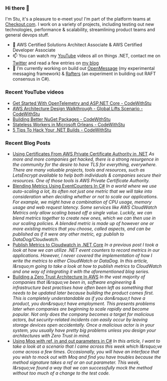 ### Hi there 👋

I'm Stu, it's a pleasure to e-meet you! I'm part of the platform teams at [Checkout.com](https://www.checkout.com). I work on a variety of projects, including testing out new technologies, performance & scalability, streamlining product teams and general devops stuff.

- 🌱 AWS Certified Solutions Architect Associate & AWS Certified Developer Associate
- 📫 You can watch my [YouTube](https://bit.ly/im5tu-yt-sub) videos all on things .NET, contact me on [Twitter](https://bit.ly/im5tu-tw) and read a few entries on [my blog](https://bit.ly/im5tu-articles)
- 🔭 I’m currently working on build out [OpenMessage](https://github.com/im5tu/OpenMessage) (my experimental messaging framework) & [Rafters](https://github.com/im5tu/Rafters) (an experiment in building out RAFT consensus in C#).

### Recent YouTube videos
<!--START_SECTION:youtube-->
- [Get Started With OpenTelemetry and ASP.NET Core - CodeWithStu](https:&#x2F;&#x2F;www.youtube.com&#x2F;watch?v&#x3D;g0G9M6AuTdo)
- [AWS Architecture Design Walkthrough - Global Lifts Scenario - CodeWithStu](https:&#x2F;&#x2F;www.youtube.com&#x2F;watch?v&#x3D;xd_TElOedew)
- [Building Better NuGet Packages - CodeWithStu](https:&#x2F;&#x2F;www.youtube.com&#x2F;watch?v&#x3D;PCGlSt1WAOo)
- [Stateless Workers in Microsoft Orleans - CodeWithStu](https:&#x2F;&#x2F;www.youtube.com&#x2F;watch?v&#x3D;D2aD4ftLs14)
- [5 Tips To Hack Your .NET Builds - CodeWithStu](https:&#x2F;&#x2F;www.youtube.com&#x2F;watch?v&#x3D;b4biMCcEzdA)
<!--END_SECTION:youtube-->
### Recent Blog Posts
<!--START_SECTION:blog-->
- [Using Certificates From AWS Private Certificate Authority in .NET](https:&#x2F;&#x2F;im5tu.io&#x2F;article&#x2F;2021&#x2F;01&#x2F;using-certificates-from-aws-private-certificate-authority-in-.net&#x2F;) 
*As more and more companies get hacked, there is a strong resurgence in the community for the desire to have TLS for everything, everywhere. There are many valuable projects, tools and resources, such as LetsEncrypt available to help both individuals &amp; companies secure their resources. One of those tools is AWS Private Certificate Authority.*
- [Blending Metrics Using EventCounters In C#](https:&#x2F;&#x2F;im5tu.io&#x2F;article&#x2F;2020&#x2F;12&#x2F;blending-metrics-using-eventcounters-in-c&#x2F;) 
*In a world where we use auto-scaling a lot, its often not just one metric that we will take into consideration when deciding whether or not to scale our applications. For example, we might have a combination of CPU usage, memory usage and web request latency. Some services like AWS CloudWatch Metrics only allow scaling based off a single value. Luckily, we can blend metrics together to create new ones, which we can then use in our scaling policies. A blended metric is made up of however one or more existing metrics that you choose, called aspects, and can be published as if it were any other metric, eg: publish to DataDog&#x2F;Cloudwatch.*
- [Publish Metrics to Cloudwatch in .NET Core](https:&#x2F;&#x2F;im5tu.io&#x2F;article&#x2F;2020&#x2F;12&#x2F;publish-metrics-to-cloudwatch-in-.net-core&#x2F;) 
*In a previous post I took a look at how we can utilize .NET event counters to record metrics in our applications. However, I never covered the implementation of how I write the metrics to either CloudWatch or DataDog. In this article, I&amp;rsquo;m going to take a look at how to publish metrics to CloudWatch and one way of integrating it with the aforementioned blog series.*
- [Building a Zero Trust Architecture In AWS](https:&#x2F;&#x2F;im5tu.io&#x2F;article&#x2F;2020&#x2F;12&#x2F;building-a-zero-trust-architecture-in-aws&#x2F;) 
*In the vast majority of companies that I&amp;rsquo;ve been in, software engineering &amp; infrastructure best practises have often been left as something that needs to be updated later because building the product comes first. This is completely understandable as if you don&amp;rsquo;t have a product, you don&amp;rsquo;t have employment. This presents problems later when companies are beginning to scale rapidly and become popular. Not only does the company becomes a target for malicious actors, but security-related incidents can easily occur by leaving storage devices open accidentally. Once a malicious actor is in your system, you usually have pretty big problems unless you design your architectures with Zero Trust in mind.*
- [Using Moq with ref, in and out parameters in C#](https:&#x2F;&#x2F;im5tu.io&#x2F;article&#x2F;2020&#x2F;11&#x2F;using-moq-with-ref-in-and-out-parameters-in-c&#x2F;) 
*In this article, I want to take a look at a scenario that I came across this week which I&amp;rsquo;ve come across a few times. Occasionally, you will have an interface that you wish to mock out with Moq and find you have troubles because the method signature takes a ref or an out parameter. This week, I&amp;rsquo;ve found a way that we can successfully mock the method without too much of a change to the test code.*
<!--END_SECTION:blog-->
